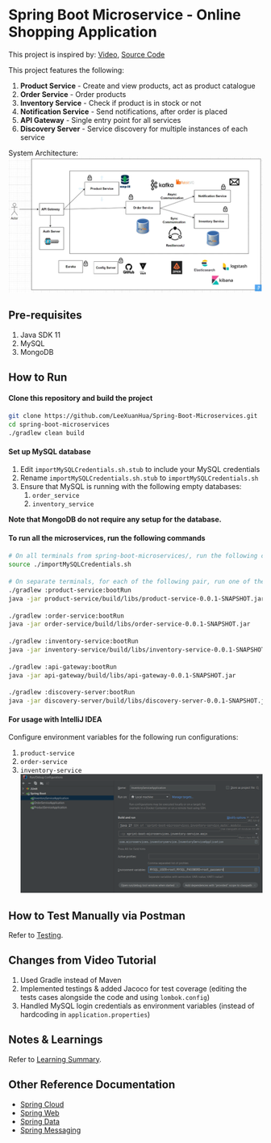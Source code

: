 # Spring Boot Microservice - Online Shopping Application
This project is inspired by: [Video](https://www.youtube.com/watch?v=mPPhcU7oWDU&t=20634s), [Source Code](https://github.com/SaiUpadhyayula/spring-boot-microservices)

This project features the following:
1. **Product Service** - Create and view products, act as product catalogue
2. **Order Service** - Order products
3. **Inventory Service** - Check if product is in stock or not
4. **Notification Service** - Send notifications, after order is placed
5. **API Gateway** - Single entry point for all services
6. **Discovery Server** - Service discovery for multiple instances of each service

System Architecture:
![Application System Architecture](/figure/System%20Architecture.png)

## Pre-requisites
1. Java SDK 11
2. MySQL
3. MongoDB

## How to Run
#### Clone this repository and build the project
```bash
git clone https://github.com/LeeXuanHua/Spring-Boot-Microservices.git
cd spring-boot-microservices
./gradlew clean build
```

#### Set up MySQL database
1. Edit `importMySQLCredentials.sh.stub` to include your MySQL credentials
2. Rename `importMySQLCredentials.sh.stub` to `importMySQLCredentials.sh`
3. Ensure that MySQL is running with the following empty databases:
   1. `order_service`
   2. `inventory_service`

**Note that MongoDB do not require any setup for the database.**

#### To run all the microservices, run the following commands
```bash
# On all terminals from spring-boot-microservices/, run the following command:
source ./importMySQLCredentials.sh

# On separate terminals, for each of the following pair, run one of the commands:
./gradlew :product-service:bootRun
java -jar product-service/build/libs/product-service-0.0.1-SNAPSHOT.jar

./gradlew :order-service:bootRun
java -jar order-service/build/libs/order-service-0.0.1-SNAPSHOT.jar

./gradlew :inventory-service:bootRun
java -jar inventory-service/build/libs/inventory-service-0.0.1-SNAPSHOT.jar

./gradlew :api-gateway:bootRun
java -jar api-gateway/build/libs/api-gateway-0.0.1-SNAPSHOT.jar

./gradlew :discovery-server:bootRun
java -jar discovery-server/build/libs/discovery-server-0.0.1-SNAPSHOT.jar
```

#### For usage with IntelliJ IDEA
Configure environment variables for the following run configurations:
1. `product-service`
2. `order-service`
3. `inventory-service`
![IntelliJ Run Configuration](/figure/IntelliJ_RunConfiguration.png)


## How to Test Manually via Postman
Refer to [Testing](./Testing.md).


## Changes from Video Tutorial
1. Used Gradle instead of Maven
2. Implemented testings & added Jacoco for test coverage (editing the tests cases alongside the code and using `lombok.config`)
3. Handled MySQL login credentials as environment variables (instead of hardcoding in `application.properties`)


## Notes & Learnings
Refer to [Learning Summary](./LearningSummary.md).


## Other Reference Documentation
* [Spring Cloud](https://spring.io/cloud)
* [Spring Web](https://docs.spring.io/spring-boot/docs/3.1.0/reference/htmlsingle/#web)
* [Spring Data](https://docs.spring.io/spring-boot/docs/3.1.0/reference/htmlsingle/#data)
* [Spring Messaging](https://docs.spring.io/spring-boot/docs/3.1.0/reference/htmlsingle/#messaging)